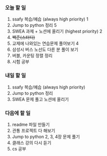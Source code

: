 ### 오늘 할 일
1. ssafy 복습/예습 (always high priority) 1
2. Jump to python 정리 5
3. SWEA 과제 + 노션에 올리기 (highest priority) 2
4. ~~백준(스터디)~~
7. 교제에 나와있는 연습문제 풀어보기 4
6. 삼성시 버스 노선도 다른 분 풀이 보기
7. 버블, 카운팅 정렬 정리
8. 시험 공부

### 내일 할 일
1. ssafy 복습/예습 (always high priority)
2. Jump to python 정리
3. SWEA 문제 풀고 노션에 올리기

### 다음에 할 일
1. readme 파일 만들기
1. 관통 프로젝트 다 해보기
3. Jump to python 2, 3, 4장 문제 풀기
4. 클래스 강의 다시 듣기
5. cs 공부
